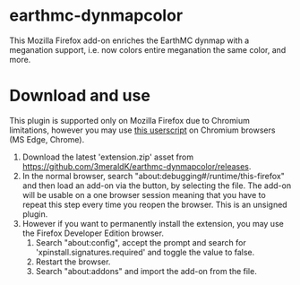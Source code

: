 # earthmc-dynmapcolor
This Mozilla Firefox add-on enriches the EarthMC dynmap with a meganation support, i.e. now colors entire meganation the same color, and more.

# Download and use
This plugin is supported only on Mozilla Firefox due to Chromium limitations, however you may use [this userscript](https://github.com/32Vache/emc-map-colors) on Chromium browsers (MS Edge, Chrome).

1. Download the latest 'extension.zip' asset from https://github.com/3meraldK/earthmc-dynmapcolor/releases.
2. In the normal browser, search "about:debugging#/runtime/this-firefox" and then load an add-on via the button, by selecting the file. The add-on will be usable on a one browser session meaning that you have to repeat this step every time you reopen the browser. This is an unsigned plugin.
3. However if you want to permanently install the extension, you may use the Firefox Developer Edition browser.
    1. Search "about:config", accept the prompt and search for 'xpinstall.signatures.required' and toggle the value to false.
    2. Restart the browser.
    3. Search "about:addons" and import the add-on from the file.